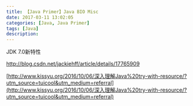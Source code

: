 ```yaml
---
title: 【Java Primer】Java BIO Misc
date: 2017-03-11 13:02:05
categories: [Java, Java Primer]
tags: [Java]
description:
---
```






JDK 7.0新特性

http://blog.csdn.net/jackiehff/article/details/17765909

[http://www.kissyu.org/2016/10/06/深入理解Java%20try-with-resource/?utm_source=tuicool&utm_medium=referral](http://www.kissyu.org/2016/10/06/深入理解Java%20try-with-resource/?utm_source=tuicool&utm_medium=referral)


